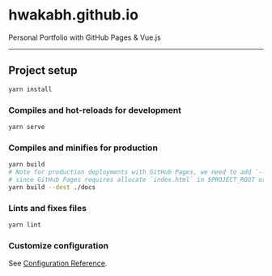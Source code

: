 # hwakabh.github.io

Personal Portfolio with GitHub Pages & Vue.js

***

## Project setup

```bash
yarn install
```

### Compiles and hot-reloads for development

```bash
yarn serve
```

### Compiles and minifies for production

```bash
yarn build
# Note for production deployments with GitHub Pages, we need to add `--dest` options
# since GitHub Pages requires allocate `index.html` in $PROJECT_ROOT or $PROJECT_ROOT/docs
yarn build --dest ./docs
```

### Lints and fixes files

```bash
yarn lint
```

### Customize configuration

See [Configuration Reference](https://cli.vuejs.org/config/).
